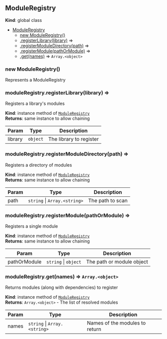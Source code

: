 <a name="ModuleRegistry"></a>

## ModuleRegistry
**Kind**: global class  

* [ModuleRegistry](#ModuleRegistry)
    * [new ModuleRegistry()](#new_ModuleRegistry_new)
    * [.registerLibrary(library)](#ModuleRegistry+registerLibrary) ⇒
    * [.registerModuleDirectory(path)](#ModuleRegistry+registerModuleDirectory) ⇒
    * [.registerModule(pathOrModule)](#ModuleRegistry+registerModule) ⇒
    * [.get(names)](#ModuleRegistry+get) ⇒ <code>Array.&lt;object&gt;</code>

<a name="new_ModuleRegistry_new"></a>

### new ModuleRegistry()
Represents a ModuleRegistry

<a name="ModuleRegistry+registerLibrary"></a>

### moduleRegistry.registerLibrary(library) ⇒
Registers a library's modules

**Kind**: instance method of <code>[ModuleRegistry](#ModuleRegistry)</code>  
**Returns**: same instance to allow chaining  

| Param | Type | Description |
| --- | --- | --- |
| library | <code>object</code> | The library to register |

<a name="ModuleRegistry+registerModuleDirectory"></a>

### moduleRegistry.registerModuleDirectory(path) ⇒
Registers a directory of modules

**Kind**: instance method of <code>[ModuleRegistry](#ModuleRegistry)</code>  
**Returns**: same instance to allow chaining  

| Param | Type | Description |
| --- | --- | --- |
| path | <code>string</code> &#124; <code>Array.&lt;string&gt;</code> | The path to scan |

<a name="ModuleRegistry+registerModule"></a>

### moduleRegistry.registerModule(pathOrModule) ⇒
Registers a single module

**Kind**: instance method of <code>[ModuleRegistry](#ModuleRegistry)</code>  
**Returns**: same instance to allow chaining  

| Param | Type | Description |
| --- | --- | --- |
| pathOrModule | <code>string</code> &#124; <code>object</code> | The path or module object |

<a name="ModuleRegistry+get"></a>

### moduleRegistry.get(names) ⇒ <code>Array.&lt;object&gt;</code>
Returns modules (along with dependencies) to register

**Kind**: instance method of <code>[ModuleRegistry](#ModuleRegistry)</code>  
**Returns**: <code>Array.&lt;object&gt;</code> - The list of resolved modules  

| Param | Type | Description |
| --- | --- | --- |
| names | <code>string</code> &#124; <code>Array.&lt;string&gt;</code> | Names of the modules to return |

